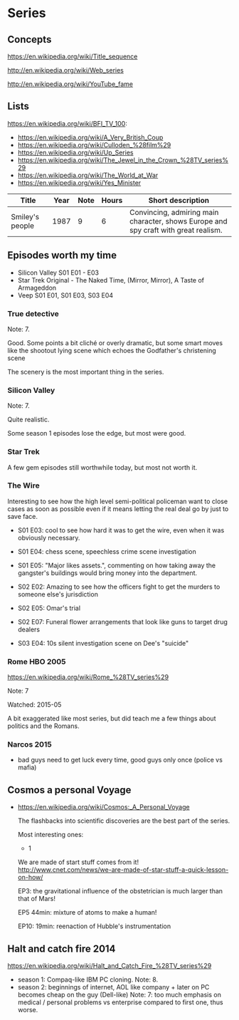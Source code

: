 # Series

## Concepts

<https://en.wikipedia.org/wiki/Title_sequence>

<http://en.wikipedia.org/wiki/Web_series>

<http://en.wikipedia.org/wiki/YouTube_fame>

## Lists

<https://en.wikipedia.org/wiki/BFI_TV_100>:

- <https://en.wikipedia.org/wiki/A_Very_British_Coup>
- <https://en.wikipedia.org/wiki/Culloden_%28film%29>
- <https://en.wikipedia.org/wiki/Up_Series>
- <https://en.wikipedia.org/wiki/The_Jewel_in_the_Crown_%28TV_series%29>
- <https://en.wikipedia.org/wiki/The_World_at_War>
- <https://en.wikipedia.org/wiki/Yes_Minister>

| Title           | Year | Note | Hours | Short description                                                                   |
|-----------------|------|------|-------|-------------------------------------------------------------------------------------|
| Smiley's people | 1987 | 9    | 6     | Convincing, admiring main character, shows Europe and spy craft with great realism. |

## Episodes worth my time

- Silicon Valley S01 E01 - E03
- Star Trek Original - The Naked Time, (Mirror, Mirror), A Taste of Armageddon
- Veep S01 E01, S01 E03, S03 E04

### True detective

Note: 7.

Good. Some points a bit cliché or overly dramatic,
but some smart moves like the shootout lying scene which echoes the Godfather's christening scene

The scenery is the most important thing in the series.

### Silicon Valley

Note: 7.

Quite realistic.

Some season 1 episodes lose the edge, but most were good.

### Star Trek

A few gem episodes still worthwhile today, but most not worth it.

### The Wire

Interesting to see how the high level semi-political policeman want to close cases as soon as possible even if it means letting the real deal go by just to save face.

- S01 E03: cool to see how hard it was to get the wire, even when it was obviously necessary.
- S01 E04: chess scene, speechless crime scene investigation
- S01 E05: "Major likes assets.", commenting on how taking away the gangster's buildings would bring money into the department.

- S02 E02: Amazing to see how the officers fight to get the murders to someone else's jurisdiction
- S02 E05: Omar's trial
- S02 E07: Funeral flower arrangements that look like guns to target drug dealers

- S03 E04: 10s silent investigation scene on Dee's "suicide"

### Rome HBO 2005

<https://en.wikipedia.org/wiki/Rome_%28TV_series%29>

Note: 7

Watched: 2015-05

A bit exaggerated like most series, but did teach me a few things about politics and the Romans.

### Narcos 2015

- bad guys need to get luck every time, good guys only once (police vs mafia)

## Cosmos a personal Voyage

-   https://en.wikipedia.org/wiki/Cosmos:_A_Personal_Voyage

    The flashbacks into scientific discoveries are the best part of the series.

    Most interesting ones:

    - 1

    We are made of start stuff comes from it! http://www.cnet.com/news/we-are-made-of-star-stuff-a-quick-lesson-on-how/

    EP3: the gravitational influence of the obstetrician is much larger than that of Mars!

    EP5 44min: mixture of atoms to make a human!

    EP10: 19min: reenaction of Hubble's instrumentation

## Halt and catch fire 2014

<https://en.wikipedia.org/wiki/Halt_and_Catch_Fire_%28TV_series%29>

- season 1: Compaq-like IBM PC cloning. Note: 8.
- season 2: beginnings of internet, AOL like company + later on PC becomes cheap on the guy (Dell-like) Note: 7: too much emphasis on medical / personal problems vs enterprise compared to first one, thus worse.

